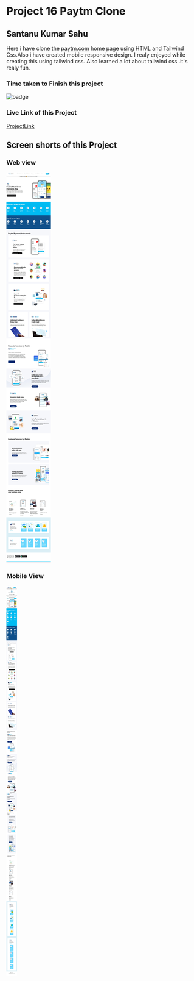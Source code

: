 # Project 16 Paytm Clone

## Santanu Kumar Sahu

Here i have clone the [paytm.com](https://paytm.com/) home page using HTML and Tailwind Css.Also i have created mobile responsive design. I realy enjoyed while creating this using tailwind css. Also learned a lot about tailwind css .it's realy fun.

### Time taken to Finish this project
![badge](https://img.shields.io/badge/Time%20Taken-15hr-brightgreen)

### Live Link of this Project
[ProjectLink](https://fsjswdproject16_paytmclone.netlify.app)

## Screen shorts of this Project

### Web view
![Web view](/screenshots/web-view.jpeg)

### Mobile View
![Mobile view](/screenshots/mobile-view.jpeg)